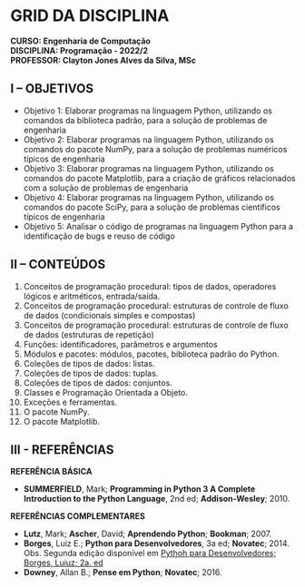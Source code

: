 # GRID DA DISCIPLINA 

**CURSO: Engenharia de Computação**  
**DISCIPLINA: Programação - 2022/2**  
**PROFESSOR: Clayton Jones Alves da Silva, MSc**

## I – OBJETIVOS
- Objetivo 1: Elaborar programas na linguagem Python, utilizando os comandos da biblioteca padrão, para a solução de problemas de engenharia  
- Objetivo 2: Elaborar programas na linguagem Python, utilizando os comandos do pacote NumPy, para a solução de problemas numéricos típicos de engenharia
- Objetivo 3: Elaborar programas na linguagem Python, utilizando os comandos do pacote  Matplotlib, para a criação de gráficos relacionados com a solução de problemas de engenharia 
- Objetivo 4: Elaborar programas na linguagem Python, utilizando os comandos do pacote SciPy, para a solução de problemas científicos típicos de engenharia
- Objetivo 5: Analisar o código de programas na linguagem Python para a identificação de bugs e reuso de código

## II – CONTEÚDOS
1. Conceitos de programação procedural: tipos de dados, operadores lógicos e aritméticos, entrada/saída.
2. Conceitos de programação procedural: estruturas de controle de fluxo de dados (condicionais simples e compostas)
3. Conceitos de programação procedural: estruturas de controle de fluxo de dados (estruturas de repetição)
4. Funções: identificadores, parâmetros e argumentos
5. Módulos e pacotes: módulos, pacotes, biblioteca padrão do Python.
6. Coleções de tipos de dados: listas.
7. Coleções de tipos de dados: tuplas.
8. Coleções de tipos de dados: conjuntos.
9. Classes e Programação Orientada a Objeto.
10. Exceções e ferramentas.
11. O pacote NumPy.
12. O pacote Matplotlib.

## III - REFERÊNCIAS

**REFERÊNCIA BÁSICA**    
- **SUMMERFIELD**, Mark; **Programming in Python 3 A Complete Introduction to the Python Language**, 2nd ed; **Addison-Wesley**; 2010.

**REFERÊNCIAS COMPLEMENTARES**  
- **Lutz**, Mark; **Ascher**, David; **Aprendendo Python**; **Bookman**; 2007.
- **Borges**, Luiz E.; **Python para Desenvolvedores**, 3a ed; **Novatec**; 2014.   
Obs. Segunda edição disponível em [Pythoh para Desenvolvedores; Borges, Luiuz; 2a. ed](https://ark4n.files.wordpress.com/2010/01/python_para_desenvolvedores_2ed.pdf)  
- **Downey**, Allan B.; **Pense em Python**; **Novatec**; 2016.

